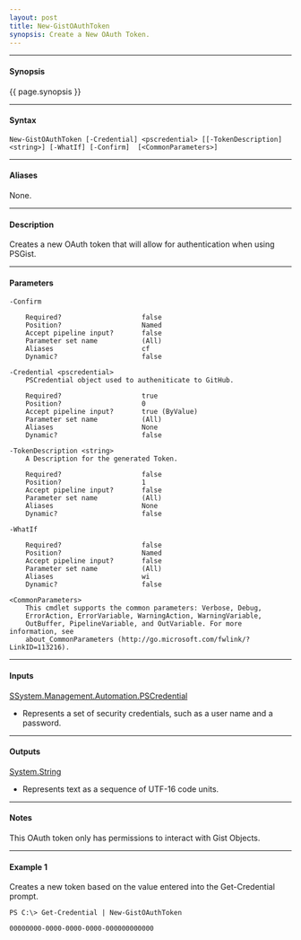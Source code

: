 ```yaml
---
layout: post
title: New-GistOAuthToken
synopsis: Create a New OAuth Token.
---
```


---

#### **Synopsis**

{{ page.synopsis }}

---

#### **Syntax**

```
New-GistOAuthToken [-Credential] <pscredential> [[-TokenDescription] <string>] [-WhatIf] [-Confirm]  [<CommonParameters>]
```

---

#### **Aliases**

None.

---

#### **Description**

Creates a new OAuth token that will allow for authentication when using PSGist.

---

#### **Parameters**

```
-Confirm
    
    Required?                    false
    Position?                    Named
    Accept pipeline input?       false
    Parameter set name           (All)
    Aliases                      cf
    Dynamic?                     false
    
-Credential <pscredential>
    PSCredential object used to autheniticate to GitHub.
    
    Required?                    true
    Position?                    0
    Accept pipeline input?       true (ByValue)
    Parameter set name           (All)
    Aliases                      None
    Dynamic?                     false
    
-TokenDescription <string>
    A Description for the generated Token.
    
    Required?                    false
    Position?                    1
    Accept pipeline input?       false
    Parameter set name           (All)
    Aliases                      None
    Dynamic?                     false
    
-WhatIf
    
    Required?                    false
    Position?                    Named
    Accept pipeline input?       false
    Parameter set name           (All)
    Aliases                      wi
    Dynamic?                     false
    
<CommonParameters>
    This cmdlet supports the common parameters: Verbose, Debug,
    ErrorAction, ErrorVariable, WarningAction, WarningVariable,
    OutBuffer, PipelineVariable, and OutVariable. For more information, see 
    about_CommonParameters (http://go.microsoft.com/fwlink/?LinkID=113216).
```

---

#### **Inputs**

[SSystem.Management.Automation.PSCredential](https://msdn.microsoft.com/en-us/library/system.management.automation.pscredential(v=vs.85).aspx)

* Represents a set of security credentials, such as a user name and a password.

---

#### **Outputs**

[System.String](https://msdn.microsoft.com/en-us/library/system.string%28v=vs.110%29.aspx)

* Represents text as a sequence of UTF-16 code units.

---

#### **Notes**

This OAuth token only has permissions to interact with Gist Objects.

---

#### **Example 1**

Creates a new token based on the value entered into the Get-Credential prompt.

```
PS C:\> Get-Credential | New-GistOAuthToken

00000000-0000-0000-0000-000000000000
```
